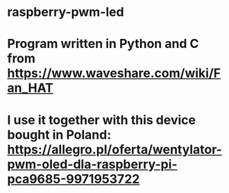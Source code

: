 # raspberry-pwm-led
# Program written in Python and C from https://www.waveshare.com/wiki/Fan_HAT
# I use it together with this device bought in Poland: https://allegro.pl/oferta/wentylator-pwm-oled-dla-raspberry-pi-pca9685-9971953722

